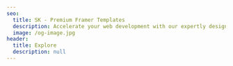 ```yaml
---
seo:
  title: SK - Premium Framer Templates
  description: Accelerate your web development with our expertly designed Framer and Nuxt templates at Stylokit. Stand out from the competition with unique, customizable designs that are built to enhance efficiency and creativity.
  image: /og-image.jpg
header:
  title: Explore
  description: null
---
```

